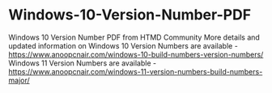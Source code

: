 # Windows-10-Version-Number-PDF
Windows 10 Version Number PDF from HTMD Community
More details and updated information on Windows 10 Version Numbers are available - https://www.anoopcnair.com/windows-10-build-numbers-version-numbers/
Windows 11 Version Numbers are available - https://www.anoopcnair.com/windows-11-version-numbers-build-numbers-major/

